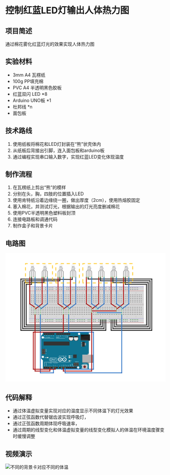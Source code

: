 # 控制红蓝LED灯输出人体热力图 
## 项目简述
通过棉花雾化红蓝灯光的效果实现人体热力图
## 实验材料
* 3mm A4 瓦楞纸
* 100g PP填充棉
* PVC A4 半透明黑色胶板
* 红蓝双闪 LED *8
* Arduino UNO板 *1
* 杜邦线 *n
* 面包板
## 技术路线
1. 使用纸板将棉花和LED灯封装在“熊”状壳体内
2. 从纸板后背接出引脚，连入面包板和arduino板
3. 通过编程实现串口输入数字，实现红蓝LED变化体现温度
## 制作流程
1. 在瓦楞纸上剪出“熊”的模样
2. 分别在头，胸，四肢的位置插入LED
3. 使用肯特纸沿着边缘绕一圈，做出厚度（2cm），使用热熔胶固定
4. 塞入棉花，并测试灯光，根据输出的灯光亮度删减棉花
5. 使用PVC半透明黑色塑料板封顶
6. 连接电路板和调通代码
7. 制作盒子和背景卡片
## 电路图
![电路图](https://github.com/Entropy2019/Arduino-LEDHeatMap/blob/main/%E5%9B%BE%E7%89%87/%E7%94%B5%E8%B7%AF%E5%9B%BE.png)
## 代码解释
* 通过体温虚拟变量实现对应的温度显示不同体温下的灯光效果
* 通过正弦函数代替锯齿波实现呼吸灯，
* 通过正弦函数周期体现呼吸速率，
* 通过周期的线型变化和体温虚拟变量的线型变化模拟人的体温在环境温度骤变时缓慢调整
## 视频演示
![不同的背景卡对应不同的体温](https://github.com/Entropy2019/Arduino-LEDHeatMap/blob/main/%E5%9B%BE%E7%89%87/%E6%BC%94%E7%A4%BA%E8%A7%86%E9%A2%91.gif)




